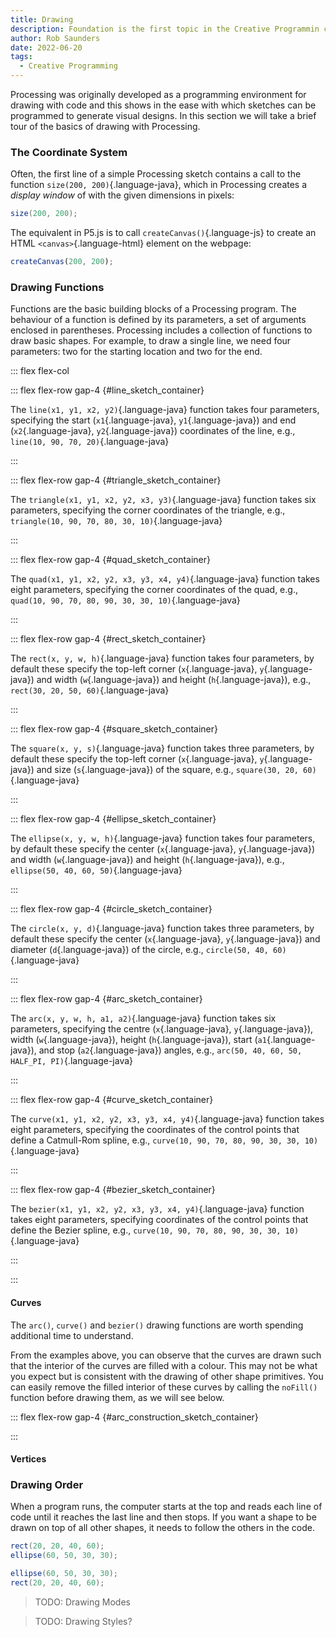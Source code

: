 ```yaml
---
title: Drawing
description: Foundation is the first topic in the Creative Programmin course.
author: Rob Saunders
date: 2022-06-20
tags:
  - Creative Programming
---
```


Processing was originally developed as a programming environment for drawing with code and this shows in the ease with which sketches can be programmed to generate visual designs. In this section we will take a brief tour of the basics of drawing with Processing.

### The Coordinate System
Often, the first line of a simple Processing sketch contains a call to the function `size(200, 200)`{.language-java}, which in Processing creates a _display window_ of with the given dimensions in pixels:  
```java
size(200, 200);
```

The equivalent in P5.js is to call `createCanvas()`{.language-js} to create an HTML `<canvas>`{.language-html} element on the webpage:
```js
createCanvas(200, 200);
```

### Drawing Functions
Functions are the basic building blocks of a Processing program. The behaviour of a function is defined by its parameters, a set of arguments enclosed in parentheses. Processing includes a collection of functions to draw basic shapes. For example, to draw a single line, we need four parameters: two for the starting location and two for the end.

::: flex flex-col

::: flex flex-row gap-4
{#line_sketch_container}

The `line(x1, y1, x2, y2)`{.language-java} function takes four parameters, specifying the start (`x1`{.language-java}, `y1`{.language-java}) and end (`x2`{.language-java}, `y2`{.language-java}) coordinates of the line, e.g., `line(10, 90, 70, 20)`{.language-java}
<script>new p5( p => { p.setup = () => { p.createCanvas(100, 100); p.background(223); p.line(10, 90, 70, 20); }; }, "line_sketch_container");</script>
:::

::: flex flex-row gap-4
{#triangle_sketch_container}

The `triangle(x1, y1, x2, y2, x3, y3)`{.language-java} function takes six parameters, specifying the corner coordinates of the triangle, e.g., `triangle(10, 90, 70, 80, 30, 10)`{.language-java}
<script>new p5( p => { p.setup = () => { p.createCanvas(100, 100); p.background(223); p.triangle(10, 90, 70, 80, 30, 10); }; }, "triangle_sketch_container");</script>
:::

::: flex flex-row gap-4
{#quad_sketch_container}

The `quad(x1, y1, x2, y2, x3, y3, x4, y4)`{.language-java} function takes eight parameters, specifying the corner coordinates of the quad, e.g., `quad(10, 90, 70, 80, 90, 30, 30, 10)`{.language-java}
<script>new p5( p => { p.setup = () => { p.createCanvas(100, 100); p.background(223); p.quad(10, 90, 70, 80, 90, 30, 30, 10); }; }, "quad_sketch_container");</script>
:::

::: flex flex-row gap-4
{#rect_sketch_container}

The `rect(x, y, w, h)`{.language-java} function takes four parameters, by default these specify the top-left corner (`x`{.language-java}, `y`{.language-java}) and width (`w`{.language-java}) and height (`h`{.language-java}), e.g., `rect(30, 20, 50, 60)`{.language-java}
<script>new p5( p => { p.setup = () => { p.createCanvas(100, 100); p.background(223); p.rect(30, 20, 50, 60); }; }, "rect_sketch_container");</script>
:::

::: flex flex-row gap-4
{#square_sketch_container}

The `square(x, y, s)`{.language-java} function takes three parameters, by default these specify the top-left corner (`x`{.language-java}, `y`{.language-java}) and size (`s`{.language-java}) of the square, e.g., `square(30, 20, 60)`{.language-java}
<script>new p5( p => { p.setup = () => { p.createCanvas(100, 100); p.background(223); p.square(30, 20, 60); }; }, "square_sketch_container");</script>
:::

::: flex flex-row gap-4
{#ellipse_sketch_container}

The `ellipse(x, y, w, h)`{.language-java} function takes four parameters, by default these specify the center (`x`{.language-java}, `y`{.language-java}) and width (`w`{.language-java}) and height (`h`{.language-java}), e.g., `ellipse(50, 40, 60, 50)`{.language-java}
<script>new p5( p => { p.setup = () => { p.createCanvas(100, 100); p.background(223); p.ellipse(50, 40, 60, 50); }; }, "ellipse_sketch_container");</script>
:::

::: flex flex-row gap-4
{#circle_sketch_container}

The `circle(x, y, d)`{.language-java} function takes three parameters, by default these specify the center (`x`{.language-java}, `y`{.language-java}) and diameter (`d`{.language-java}) of the circle, e.g., `circle(50, 40, 60)`{.language-java}
<script>new p5( p => { p.setup = () => { p.createCanvas(100, 100); p.background(223); p.circle(50, 40, 60); }; }, "circle_sketch_container");</script>
:::

::: flex flex-row gap-4
{#arc_sketch_container}

The `arc(x, y, w, h, a1, a2)`{.language-java} function takes six parameters, specifying the centre (`x`{.language-java}, `y`{.language-java}), width (`w`{.language-java}), height (`h`{.language-java}), start (`a1`{.language-java}), and stop (`a2`{.language-java}) angles, e.g., `arc(50, 40, 60, 50, HALF_PI, PI)`{.language-java}
<script>new p5( p => { p.setup = () => { p.createCanvas(100, 100); p.background(223); p.arc(50, 40, 60, 50, p.HALF_PI, p.PI); }; }, "arc_sketch_container");</script>
:::

::: flex flex-row gap-4
{#curve_sketch_container}

The `curve(x1, y1, x2, y2, x3, y3, x4, y4)`{.language-java} function takes eight parameters, specifying the coordinates of the control points that define a Catmull-Rom spline, e.g., `curve(10, 90, 70, 80, 90, 30, 30, 10)`{.language-java}
<script>new p5( p => { p.setup = () => { p.createCanvas(100, 100); p.background(223); p.curve(10, 90, 70, 80, 90, 30, 30, 10); }; }, "curve_sketch_container");</script>
:::

::: flex flex-row gap-4
{#bezier_sketch_container}

The `bezier(x1, y1, x2, y2, x3, y3, x4, y4)`{.language-java} function takes eight parameters, specifying coordinates of the control points that define the Bezier spline, e.g., `curve(10, 90, 70, 80, 90, 30, 30, 10)`{.language-java}
<script>new p5( p => { p.setup = () => { p.createCanvas(100, 100); p.background(223); p.bezier(10, 90, 70, 80, 90, 30, 30, 10); }; }, "bezier_sketch_container");</script>
:::

:::

#### Curves

The `arc()`, `curve()` and `bezier()` drawing functions are worth spending additional time to understand.

From the examples above, you can observe that the curves are drawn such that the interior of the curves are filled with a colour. This may not be what you expect but is consistent with the drawing of other shape primitives. You can easily remove the filled interior of these curves by calling the `noFill()` function before drawing them, as we will see below.

::: flex flex-row gap-4
{#arc_construction_sketch_container}

<script>
  new p5(
    p => {
      p.setup = () => {
        p.createCanvas(100, 100);
        p.background(223);
        p.push();
        p.noFill();
        p.stroke(192, 192, 223);
        p.ellipse(50, 40, 60, 50);
        p.push();
        p.stroke(192, 223, 192);
        p.translate(50, 40);
        p.rotate(p.HALF_PI);
        p.line(0, 0, 50, 0);
        p.pop();
        p.push();
        p.stroke(223, 192, 192);
        p.translate(50, 40);
        p.rotate(p.PI);
        p.line(0, 0, 50, 0);
        p.pop();
        p.pop();
        p.arc(50, 40, 60, 50, p.HALF_PI, p.PI);
      };
    }, "arc_construction_sketch_container");
</script>
:::

#### Vertices

### Drawing Order
When a program runs, the computer starts at the top and reads each line of code until it reaches the last line and then stops. If you want a shape to be drawn on top of all other shapes, it needs to follow the others in the code.

```java
rect(20, 20, 40, 60);
ellipse(60, 50, 30, 30);
```

<div id="order_sketch1_container"></div>
<script>
  const order_sketch1 = p => {
    p.setup = function() {
      p.createCanvas(100, 100);
      p.background(255 - 32);
      p.rect(20, 20, 40, 60);
      p.ellipse(60, 50, 30, 30);
    };
  };
  new p5(order_sketch1, "order_sketch1_container");
</script>

```java
ellipse(60, 50, 30, 30);
rect(20, 20, 40, 60);
```

<div id="order_sketch2_container"></div>
<script>
  const order_sketch2 = p => {
    p.setup = function() {
      p.createCanvas(100, 100);
      p.background(255 - 32);
      p.ellipse(60, 50, 30, 30);
      p.rect(20, 20, 40, 60);
    };
  };
  new p5(order_sketch2, "order_sketch2_container");
</script>

> TODO: Drawing Modes

> TODO: Drawing Styles?
